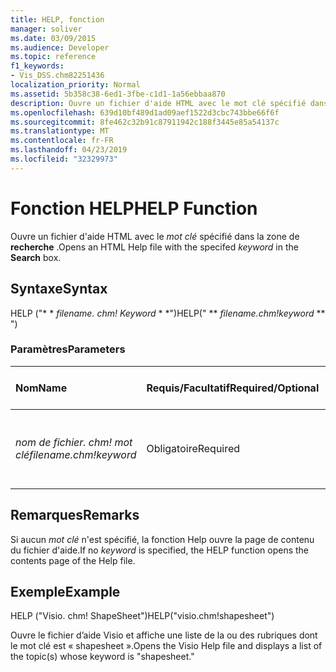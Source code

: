 ```yaml
---
title: HELP, fonction
manager: soliver
ms.date: 03/09/2015
ms.audience: Developer
ms.topic: reference
f1_keywords:
- Vis_DSS.chm82251436
localization_priority: Normal
ms.assetid: 5b358c38-6ed1-3fbe-c1d1-1a56ebbaa870
description: Ouvre un fichier d'aide HTML avec le mot clé spécifié dans la zone de recherche.
ms.openlocfilehash: 639d10bf489d1ad09aef1522d3cbc743bbe66f6f
ms.sourcegitcommit: 8fe462c32b91c87911942c188f3445e85a54137c
ms.translationtype: MT
ms.contentlocale: fr-FR
ms.lasthandoff: 04/23/2019
ms.locfileid: "32329973"
---
```

# <a name="help-function"></a><span data-ttu-id="d2892-103">Fonction HELP</span><span class="sxs-lookup"><span data-stu-id="d2892-103">HELP Function</span></span>

<span data-ttu-id="d2892-104">Ouvre un fichier d'aide HTML avec le *mot clé* spécifié dans la zone de **recherche** .</span><span class="sxs-lookup"><span data-stu-id="d2892-104">Opens an HTML Help file with the specifed  *keyword*  in the **Search** box.</span></span> 
  
## <a name="syntax"></a><span data-ttu-id="d2892-105">Syntaxe</span><span class="sxs-lookup"><span data-stu-id="d2892-105">Syntax</span></span>

<span data-ttu-id="d2892-106">HELP ("\* \* *filename. chm! Keyword* \* \*")</span><span class="sxs-lookup"><span data-stu-id="d2892-106">HELP(" \*\* *filename.chm!keyword* \*\* ")</span></span> 
  
### <a name="parameters"></a><span data-ttu-id="d2892-107">Paramètres</span><span class="sxs-lookup"><span data-stu-id="d2892-107">Parameters</span></span>

|<span data-ttu-id="d2892-108">**Nom**</span><span class="sxs-lookup"><span data-stu-id="d2892-108">**Name**</span></span>|<span data-ttu-id="d2892-109">**Requis/Facultatif**</span><span class="sxs-lookup"><span data-stu-id="d2892-109">**Required/Optional**</span></span>|<span data-ttu-id="d2892-110">**Type de données**</span><span class="sxs-lookup"><span data-stu-id="d2892-110">**Data Type**</span></span>|<span data-ttu-id="d2892-111">**Description**</span><span class="sxs-lookup"><span data-stu-id="d2892-111">**Description**</span></span>|
|:-----|:-----|:-----|:-----|
| <span data-ttu-id="d2892-112">_nom de fichier. chm! mot clé_</span><span class="sxs-lookup"><span data-stu-id="d2892-112">_filename.chm!keyword_</span></span> <br/> |<span data-ttu-id="d2892-113">Obligatoire</span><span class="sxs-lookup"><span data-stu-id="d2892-113">Required</span></span>  <br/> |<span data-ttu-id="d2892-114">**String**</span><span class="sxs-lookup"><span data-stu-id="d2892-114">**String**</span></span> <br/> | <span data-ttu-id="d2892-115">Nom du fichier d’aide et mot clé à rechercher.</span><span class="sxs-lookup"><span data-stu-id="d2892-115">The filename of the Help file and the keyword to search for.</span></span>  <br/> |
   
## <a name="remarks"></a><span data-ttu-id="d2892-116">Remarques</span><span class="sxs-lookup"><span data-stu-id="d2892-116">Remarks</span></span>

<span data-ttu-id="d2892-117">Si aucun *mot clé* n'est spécifié, la fonction Help ouvre la page de contenu du fichier d'aide.</span><span class="sxs-lookup"><span data-stu-id="d2892-117">If no  *keyword*  is specified, the HELP function opens the contents page of the Help file.</span></span> 
  
## <a name="example"></a><span data-ttu-id="d2892-118">Exemple</span><span class="sxs-lookup"><span data-stu-id="d2892-118">Example</span></span>

<span data-ttu-id="d2892-119">HELP ("Visio. chm! ShapeSheet")</span><span class="sxs-lookup"><span data-stu-id="d2892-119">HELP("visio.chm!shapesheet")</span></span> 
  
<span data-ttu-id="d2892-120">Ouvre le fichier d’aide Visio et affiche une liste de la ou des rubriques dont le mot clé est « shapesheet ».</span><span class="sxs-lookup"><span data-stu-id="d2892-120">Opens the Visio Help file and displays a list of the topic(s) whose keyword is "shapesheet."</span></span> 
  

